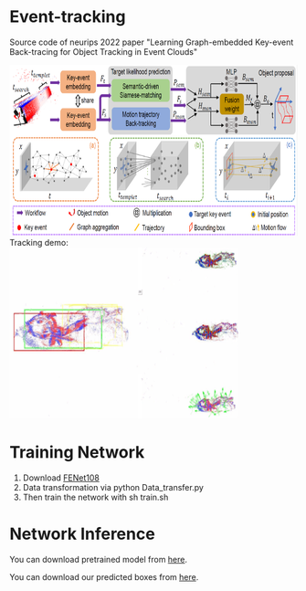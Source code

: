 # Event-tracking
Source code of neurips 2022 paper "Learning Graph-embedded Key-event Back-tracing for Object Tracking in Event Clouds"

<img src="./figures/Pipline.png" width="900"  height="300"/>
Tracking demo:

<img src="./figures/Tracking_Demo.png" width="400" height="300" />

# Training Network

1. Download [FENet108](https://zhangjiqing.com/dataset/)
2. Data transformation via python Data_transfer.py
3. Then train the network with sh train.sh


# Network Inference

You can download pretrained model from [here](https://drive.google.com/drive/folders/1hbt7BWWvrHNlZ-2SABVMCTrzyx7Q-1zz?usp=share_link).

You can download our predicted boxes from [here](https://drive.google.com/drive/folders/1YOu1EsOw32cPXrZ4v4bXuHBDnNByBNE7?usp=sharing).

